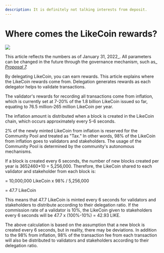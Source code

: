 ```yaml
---
description: It is definitely not talking interests from deposit.
---
```


# Where comes the LikeCoin rewards?

![](../../.gitbook/assets/LikeCoin\_PostList\_1216.png)

This article reflects the numbers as of January 31, 2022_. All parameters can be changed in the future through the governance mechanism, such as_ [_Proposal 7_](https://likecoin.bigdipper.live/proposals/7)_._

By delegating LikeCoin, you can earn rewards. This article explains where the LikeCoin rewards come from. Delegation generates rewards as each delegator helps to validate transactions.

The validator's rewards for recording all transactions come from inflation, which is currently set at 7-20% of the 1.8 billion LikeCoin issued so far, equating to 76.5 million-265 million LikeCoin per year.

The inflation amount is distributed when a block is created in the LikeCoin chain, which occurs approximately every 5-6 seconds.

2% of the newly minted LikeCoin from inflation is reserved for the Community Pool and treated as "Tax." In other words, 98% of the LikeCoin from inflation goes to validators and stakeholders. The usage of the Community Pool is determined by the community's autonomous mechanisms.

If a block is created every 6 seconds, the number of new blocks created per year is 3652460\*10 = 5,256,000. Therefore, the LikeCoin shared to each validator and stakeholder from each block is:

\= 10,000,000 LikeCoin x 98% / 5,256,000

\= 47.7 LikeCoin

This means that 47.7 LikeCoin is minted every 6 seconds for validators and stakeholders to distribute according to their delegation ratio. If the commission rate of a validator is 10%, the LikeCoin given to stakeholders every 6 seconds will be 47.7 x (100%-10%) = 42.93 LIKE.

The above calculation is based on the assumption that a new block is created every 6 seconds, but in reality, there may be deviations. In addition to the 98% from inflation, 98% of the transaction fee from each transaction will also be distributed to validators and stakeholders according to their delegation ratio.
